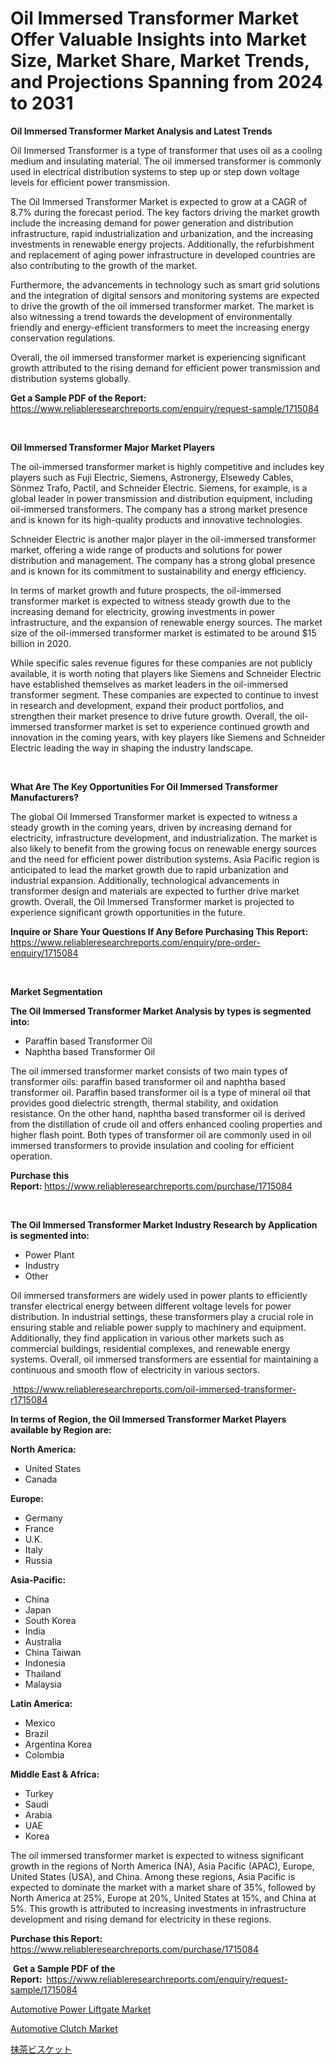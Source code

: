 <p><h1>Oil Immersed Transformer Market Offer Valuable Insights into Market Size, Market Share, Market Trends, and Projections Spanning from 2024 to 2031</h1></p><p><strong>Oil Immersed Transformer Market Analysis and Latest Trends</strong></p>
<p><p>Oil Immersed Transformer is a type of transformer that uses oil as a cooling medium and insulating material. The oil immersed transformer is commonly used in electrical distribution systems to step up or step down voltage levels for efficient power transmission.</p><p>The Oil Immersed Transformer Market is expected to grow at a CAGR of 8.7% during the forecast period. The key factors driving the market growth include the increasing demand for power generation and distribution infrastructure, rapid industrialization and urbanization, and the increasing investments in renewable energy projects. Additionally, the refurbishment and replacement of aging power infrastructure in developed countries are also contributing to the growth of the market.</p><p>Furthermore, the advancements in technology such as smart grid solutions and the integration of digital sensors and monitoring systems are expected to drive the growth of the oil immersed transformer market. The market is also witnessing a trend towards the development of environmentally friendly and energy-efficient transformers to meet the increasing energy conservation regulations.</p><p>Overall, the oil immersed transformer market is experiencing significant growth attributed to the rising demand for efficient power transmission and distribution systems globally.</p></p>
<p><strong>Get a Sample PDF of the Report:&nbsp;</strong> <a href="https://www.reliableresearchreports.com/enquiry/request-sample/1715084">https://www.reliableresearchreports.com/enquiry/request-sample/1715084</a></p>
<p>&nbsp;</p>
<p><strong>Oil Immersed Transformer Major Market Players</strong></p>
<p><p>The oil-immersed transformer market is highly competitive and includes key players such as Fuji Electric, Siemens, Astronergy, Elsewedy Cables, Sönmez Trafo, Pactil, and Schneider Electric. Siemens, for example, is a global leader in power transmission and distribution equipment, including oil-immersed transformers. The company has a strong market presence and is known for its high-quality products and innovative technologies.</p><p>Schneider Electric is another major player in the oil-immersed transformer market, offering a wide range of products and solutions for power distribution and management. The company has a strong global presence and is known for its commitment to sustainability and energy efficiency.</p><p>In terms of market growth and future prospects, the oil-immersed transformer market is expected to witness steady growth due to the increasing demand for electricity, growing investments in power infrastructure, and the expansion of renewable energy sources. The market size of the oil-immersed transformer market is estimated to be around $15 billion in 2020.</p><p>While specific sales revenue figures for these companies are not publicly available, it is worth noting that players like Siemens and Schneider Electric have established themselves as market leaders in the oil-immersed transformer segment. These companies are expected to continue to invest in research and development, expand their product portfolios, and strengthen their market presence to drive future growth. Overall, the oil-immersed transformer market is set to experience continued growth and innovation in the coming years, with key players like Siemens and Schneider Electric leading the way in shaping the industry landscape.</p></p>
<p>&nbsp;</p>
<p><strong>What Are The Key Opportunities For Oil Immersed Transformer Manufacturers?</strong></p>
<p><p>The global Oil Immersed Transformer market is expected to witness a steady growth in the coming years, driven by increasing demand for electricity, infrastructure development, and industrialization. The market is also likely to benefit from the growing focus on renewable energy sources and the need for efficient power distribution systems. Asia Pacific region is anticipated to lead the market growth due to rapid urbanization and industrial expansion. Additionally, technological advancements in transformer design and materials are expected to further drive market growth. Overall, the Oil Immersed Transformer market is projected to experience significant growth opportunities in the future.</p></p>
<p><strong>Inquire or Share Your Questions If Any Before Purchasing This Report:</strong> <a href="https://www.reliableresearchreports.com/enquiry/pre-order-enquiry/1715084">https://www.reliableresearchreports.com/enquiry/pre-order-enquiry/1715084</a></p>
<p>&nbsp;</p>
<p><strong>Market Segmentation</strong></p>
<p><strong>The Oil Immersed Transformer Market Analysis by types is segmented into:</strong></p>
<p><ul><li>Paraffin based Transformer Oil</li><li>Naphtha based Transformer Oil</li></ul></p>
<p><p>The oil immersed transformer market consists of two main types of transformer oils: paraffin based transformer oil and naphtha based transformer oil. Paraffin based transformer oil is a type of mineral oil that provides good dielectric strength, thermal stability, and oxidation resistance. On the other hand, naphtha based transformer oil is derived from the distillation of crude oil and offers enhanced cooling properties and higher flash point. Both types of transformer oil are commonly used in oil immersed transformers to provide insulation and cooling for efficient operation.</p></p>
<p><strong>Purchase this Report:&nbsp;</strong><a href="https://www.reliableresearchreports.com/purchase/1715084">https://www.reliableresearchreports.com/purchase/1715084</a></p>
<p>&nbsp;</p>
<p><strong>The Oil Immersed Transformer Market Industry Research by Application is segmented into:</strong></p>
<p><ul><li>Power Plant</li><li>Industry</li><li>Other</li></ul></p>
<p><p>Oil immersed transformers are widely used in power plants to efficiently transfer electrical energy between different voltage levels for power distribution. In industrial settings, these transformers play a crucial role in ensuring stable and reliable power supply to machinery and equipment. Additionally, they find application in various other markets such as commercial buildings, residential complexes, and renewable energy systems. Overall, oil immersed transformers are essential for maintaining a continuous and smooth flow of electricity in various sectors.</p></p>
<p><a href="https://www.reliableresearchreports.com/oil-immersed-transformer-r1715084">&nbsp;https://www.reliableresearchreports.com/oil-immersed-transformer-r1715084</a></p>
<p><strong>In terms of Region, the Oil Immersed Transformer Market Players available by Region are:</strong></p>
<p>
    <p> <strong> North America: </strong>
        <ul>
            <li>United States</li>
            <li>Canada</li>
        </ul>
        </p> 
    <p> <strong> Europe: </strong>
        <ul>
            <li>Germany</li>
            <li>France</li>
            <li>U.K.</li>
            <li>Italy</li>
            <li>Russia</li>
        </ul>
        </p> 
    <p> <strong> Asia-Pacific: </strong>
        <ul>
            <li>China</li>
            <li>Japan</li>
            <li>South Korea</li>
            <li>India</li>
            <li>Australia</li>
            <li>China Taiwan</li>
            <li>Indonesia</li>
            <li>Thailand</li>
            <li>Malaysia</li>
        </ul>
        </p> 
    <p> <strong> Latin America: </strong>
        <ul>
            <li>Mexico</li>
            <li>Brazil</li>
            <li>Argentina Korea</li>
            <li>Colombia</li>
        </ul>
        </p> 
    <p> <strong> Middle East & Africa: </strong>
        <ul>
            <li>Turkey</li>
            <li>Saudi</li>
            <li>Arabia</li>
            <li>UAE</li>
            <li>Korea</li>
        </ul>
    </p>
    </p>
<p><p>The oil immersed transformer market is expected to witness significant growth in the regions of North America (NA), Asia Pacific (APAC), Europe, United States (USA), and China. Among these regions, Asia Pacific is expected to dominate the market with a market share of 35%, followed by North America at 25%, Europe at 20%, United States at 15%, and China at 5%. This growth is attributed to increasing investments in infrastructure development and rising demand for electricity in these regions.</p></p>
<p><strong>Purchase this Report: </strong><a href="https://www.reliableresearchreports.com/purchase/1715084">https://www.reliableresearchreports.com/purchase/1715084</a></p>
<p>&nbsp;<strong>Get a Sample PDF of the Report:&nbsp;&nbsp;</strong><a href="https://www.reliableresearchreports.com/enquiry/request-sample/1715084">https://www.reliableresearchreports.com/enquiry/request-sample/1715084</a></p>
<p><strong></strong></p>
<p><p><a href="https://www.linkedin.com/pulse/automotive-power-liftgate-market-provides-detailed-segmentation-fcwxe?trackingId=QxOauTvzR7MPCewzSAYxpQ%3D%3D">Automotive Power Liftgate Market</a></p><p><a href="https://www.linkedin.com/pulse/automotive-clutch-market-size-growing-forecasted-period-uw18e?trackingId=GSJe4hNgrP9AT%2Fn17afCGw%3D%3D">Automotive Clutch Market</a></p><p><a href="https://github.com/one-cool-chick/Market-Research-Report-List-1/blob/main/413639322105.md">抹茶ビスケット</a></p></p>